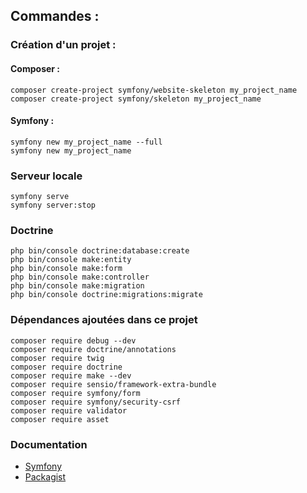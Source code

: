 ## Commandes :

### Création d'un projet :

#### Composer :
```
composer create-project symfony/website-skeleton my_project_name
composer create-project symfony/skeleton my_project_name
```

#### Symfony :
```
symfony new my_project_name --full
symfony new my_project_name
```

### Serveur locale
```
symfony serve
symfony server:stop
```

### Doctrine
```
php bin/console doctrine:database:create
php bin/console make:entity
php bin/console make:form
php bin/console make:controller
php bin/console make:migration
php bin/console doctrine:migrations:migrate
```

### Dépendances ajoutées dans ce projet
```
composer require debug --dev
composer require doctrine/annotations
composer require twig
composer require doctrine
composer require make --dev
composer require sensio/framework-extra-bundle
composer require symfony/form
composer require symfony/security-csrf
composer require validator
composer require asset
```

### Documentation
- [Symfony](https://symfony.com/doc/current/index.html)
- [Packagist](https://packagist.org/)
